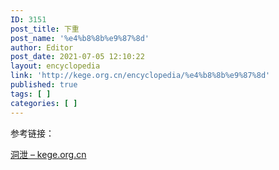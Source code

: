 ```yaml
---
ID: 3151
post_title: 下重
post_name: '%e4%b8%8b%e9%87%8d'
author: Editor
post_date: 2021-07-05 12:10:22
layout: encyclopedia
link: 'http://kege.org.cn/encyclopedia/%e4%b8%8b%e9%87%8d'
published: true
tags: [ ]
categories: [ ]
---
```

参考链接：

<a href="http://kege.org.cn/encyclopedia/%e6%b4%9e%e6%b3%84">洞泄 – kege.org.cn</a>